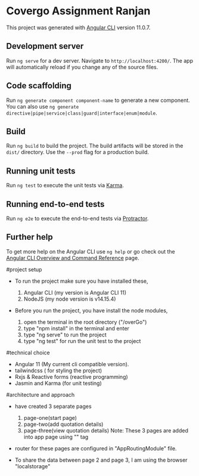 # Covergo Assignment Ranjan

This project was generated with [Angular CLI](https://github.com/angular/angular-cli) version 11.0.7.

## Development server

Run `ng serve` for a dev server. Navigate to `http://localhost:4200/`. The app will automatically reload if you change any of the source files.

## Code scaffolding

Run `ng generate component component-name` to generate a new component. You can also use `ng generate directive|pipe|service|class|guard|interface|enum|module`.

## Build

Run `ng build` to build the project. The build artifacts will be stored in the `dist/` directory. Use the `--prod` flag for a production build.

## Running unit tests

Run `ng test` to execute the unit tests via [Karma](https://karma-runner.github.io).

## Running end-to-end tests

Run `ng e2e` to execute the end-to-end tests via [Protractor](http://www.protractortest.org/).

## Further help

To get more help on the Angular CLI use `ng help` or go check out the [Angular CLI Overview and Command Reference](https://angular.io/cli) page.

#project setup
* To run the project make sure you have installed these,
    1. Angular CLI (my version is Angular CLI 11)
    2. NodeJS (my node version is v14.15.4)

* Before you run the project, you have install the node modules,
    1. open the terminal in the root directory ("/overGo")
    2. type "npm install" in the terminal and enter
    3. type "ng serve" to run the project
    4. type "ng test" for run the unit test to the project
    

#technical choice
* Angular 11 (My current cli compatible version).
* tailwindcss ( for styling the project)
* Rxjs & Reactive forms (reactive programming)
* Jasmin and Karma (for unit testing)


#architecture and approach
* have created 3 separate pages
    1. page-one(start page)
    2. page-two(add quotation details)
    3. page-three(view quotation details)
    Note: These 3 pages are added into app page using "<router-outlet></router-outlet>" tag
    
* router for these pages are configured in "AppRoutingModule" file.

* To share the data between page 2 and page 3, I am using the browser "localstorage"
    
